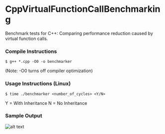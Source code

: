 # CppVirtualFunctionCallBenchmarking
Benchmark tests for C++: Comparing performance reduction caused by virtual function calls.

### Compile Instructions
`$ g++ *.cpp -O0 -o benchmarker`

(Note: -O0 turns off compiler optimization)

### Usage Instructions (Linux)
`$ time ./benchmarker <number_of_cycles> <Y/N>`

Y = With Inheritance    N = No Inheritance

### Sample Output

![alt text](https://github.com/emloughl/CppVirtualFunctionCallBenchmarking/blob/master/sample_output.PNG)
